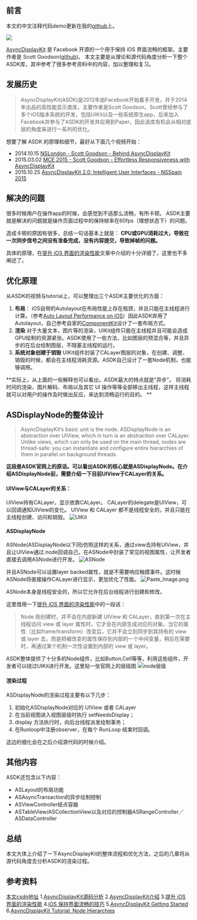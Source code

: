 ## 前言
本文的中文注释代码demo更新在我的[github](https://github.com/game3108/BlogDemo/tree/master/AsyncDisplayKitDemo)上。

![](http://upload-images.jianshu.io/upload_images/1829891-a548fcbe964fe7b2.png?imageMogr2/auto-orient/strip%7CimageView2/2/w/1240)

[AsyncDisplayKit](https://github.com/facebook/AsyncDisplayKit) 是 Facebook 开源的一个用于保持 iOS 界面流畅的框架。主要作者是 Scott Goodson([github](https://github.com/appleguy))。
本文主要是从理论和源代码角度分析一下整个ASDK库，其中参考了很多参考资料中的内容，加以整理和复习。

## 发展历史
>AsyncDisplayKit(ASDK)是2012年由Facebook开始着手开发，并于2014年出品的高性能显示类库，主要作者是Scott Goodson。Scott曾经参与了多个iOS版本系统的开发，包括UIKit以及一些系统原生app，后来加入Facebook并参与了ASDK的开发并应用到Paper，因此该库有机会从相对底层的角度来进行一系列的优化。

想要了解 ASDK 的原理和细节，最好从下面几个视频开始：
* 2014.10.15 [NSLondon - Scott Goodson - Behind AsyncDisplayKit](https://www.youtube.com/watch?v=-IPMNWqA638)
* 2015.03.02 [MCE 2015 - Scott Goodson - Effortless Responsiveness with AsyncDisplayKit](https://www.youtube.com/watch?v=ZPL4Nse76oY)
* 2015.10.25 [AsyncDisplayKit 2.0: Intelligent User Interfaces - NSSpain 2015](https://www.youtube.com/watch?v=RY_X7l1g79Q)

## 解决的问题
很多时候用户在操作app的时候，会感觉到不适那么流畅，有所卡顿。
ASDK主要就是解决的问题就是操作页面过程中的保持帧率在60fps（理想状态下）的问题。

造成卡顿的原因有很多，总结一句话基本上就是：
**CPU或GPU消耗过大，导致在一次同步信号之间没有准备完成，没有内容提交，导致掉帧的问题。**

具体的原理，在[提升 iOS 界面的渲染性能](https://zhuanlan.zhihu.com/p/22255533?refer=iOS-Source-Code)文章中介绍的十分详细了，这里也不多阐述了。

## 优化原理
从ASDK的视频与tutorial上，可以整理出三个ASDK主要优化的方面：
1. **布局**：
iOS自带的Autolayout在布局性能上存在瓶颈，并且只能在主线程进行计算。（参考[Auto Layout Performance on iOS](http://floriankugler.com/2013/04/22/auto-layout-performance-on-ios/)）因此ASDK弃用了Autolayout，自己参考自家的[ComponentKit](https://github.com/facebook/componentkit)设计了一套布局方式。
2. **渲染**
对于大量文本，图片等的渲染，UIKit组件只能在主线程并且可能会造成GPU绘制的资源紧张。ASDK使用了一些方法，比如图层的预混合等，并且异步的在后台绘制图层，不阻塞主线程的运行。
3. **系统对象创建于销毁**
UIKit组件封装了CALayer图层的对象，在创建、调整、销毁的时候，都会在主线程消耗资源。ASDK自己设计了一套Node机制，也能够调用。

**实际上，从上面的一些解释也可以看出，ASDK最大的特点就是"异步"。
将消耗时间的渲染、图片解码、布局以及其它 UI 操作等等全部移出主线程，这样主线程就可以对用户的操作及时做出反应，来达到流畅运行的目的。
**

## ASDisplayNode的整体设计
>AsyncDisplayKit’s basic unit is the node. ASDisplayNode is an abstraction over UIView, which in turn is an abstraction over CALayer. Unlike views, which can only be used on the main thread, nodes are thread-safe: you can instantiate and configure entire hierarchies of them in parallel on background threads.

**这段是ASDK官网上的原话。可以看出ASDK的核心就是ASDisplayNode。在介绍ASDisplayNode前，需要介绍一下目前UIView于CALayer的关系。**

#### **UIView与CALayer的关系：**
UIView持有CALayer，显示依靠CALayer。
CALayer的delegate是UIView，可以回调通知UIView的变化。
UIView 和 CALayer 都不是线程安全的，并且只能在主线程创建、访问和销毁。
![UIKit](http://upload-images.jianshu.io/upload_images/1829891-95216433f17f5663.png?imageMogr2/auto-orient/strip%7CimageView2/2/w/1240)

#### **ASDisplayNode**
ASNode(ASDisplayNode以下同)仿照这样的关系，通过view去持有UIView，并且让UIView通过.node回调自己。在ASNode中封装了常见的视图属性，让开发者直接去调用ASNode进行开发。
![ASNode](http://upload-images.jianshu.io/upload_images/1829891-2856dad933bdbb07.png?imageMogr2/auto-orient/strip%7CimageView2/2/w/1240)

并且ASNode可以设置layer backed属性，就是不需要响应触摸事件。这时候ASNode将直接操作CALayer进行显示，更加优化了性能。
![Paste_Image.png](http://upload-images.jianshu.io/upload_images/1829891-48ea650c31bffafd.png?imageMogr2/auto-orient/strip%7CimageView2/2/w/1240)

ASNode本身是线程安全的，所以它允许在后台线程进行创建和修改。

这里借用一下[提升 iOS 界面的渲染性能](https://zhuanlan.zhihu.com/p/22255533?refer=iOS-Source-Code)中的一段话：
>Node 刚创建时，并不会在内部新建 UIView 和 CALayer，直到第一次在主线程访问 view 或 layer 属性时，它才会在内部生成对应的对象。当它的属性（比如frame/transform）改变后，它并不会立刻同步到其持有的 view 或 layer 去，而是把被改变的属性保存到内部的一个中间变量，稍后在需要时，再通过某个机制一次性设置到内部的 view 或 layer。

ASDK整体提供了十分多的Node组件，比如Button,Cell等等，利用这些组件，开发者可以绕过UIKit进行开发。这里贴一张官网上的层级图
![node层级](http://upload-images.jianshu.io/upload_images/1829891-0af8aaec7339657f.png?imageMogr2/auto-orient/strip%7CimageView2/2/w/1240)

#### 渲染过程
ASDisplayNode的渲染过程主要有以下几步：

1. 初始化ASDisplayNode对应的 UIView 或者 CALayer
2. 在当前视图进入视图层级时执行 setNeedsDisplay；
3. display 方法执行时，向后台线程派发绘制事务；
4. 在Runloop中注册observer，在每个 RunLoop 结束时回调。

这边的细化会在之后介绍源代码的时候介绍。

## 其他内容

ASDK还包含以下内容：

* ASLayout的布局功能
* ASAsyncTransaction的异步绘制控制
* ASViewController结点容器
* ASTableView/ASCollectionView以及对应的控制器ASRangeController／ASDataController

## 总结
本文大体上介绍了一下AsyncDisplayKit的整体流程和优化方法，之后的几章将从源代码角度去分析ASDK的渲染过程。

## 参考资料
[本文csdn地址](http://blog.csdn.net/game3108/article/details/54316576)
1.[AsyncDisplayKit源码分析](http://awhisper.github.io/2016/05/06/AsyncDisplayKit%E6%BA%90%E7%A0%81%E5%88%86%E6%9E%90/)
2.[AsyncDisplayKit介绍](https://medium.com/@jasonyuh/asyncdisplaykit%E4%BB%8B%E7%BB%8D-%E4%B8%80-6b871d29e005#.ka94bjlbh)
3.[提升 iOS 界面的渲染性能](https://zhuanlan.zhihu.com/p/22255533?refer=iOS-Source-Code)
4.[iOS 保持界面流畅的技巧](http://blog.ibireme.com/2015/11/12/smooth_user_interfaces_for_ios/)
5.[AsyncDisplayKit Getting Started](http://asyncdisplaykit.org/guide/)
6.[AsyncDisplayKit Tutorial: Node Hierarchies](http://www.raywenderlich.com/107310/asyncdisplaykit-tutorial-node-hierarchies)
